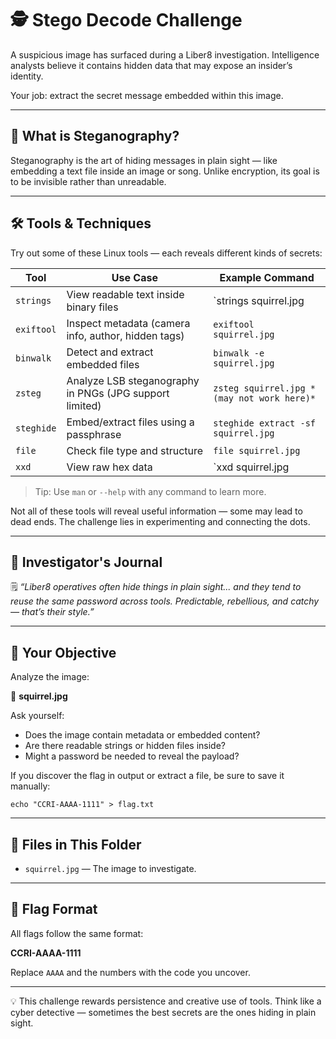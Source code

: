 # 🕵️ Stego Decode Challenge

A suspicious image has surfaced during a Liber8 investigation. Intelligence analysts believe it contains hidden data that may expose an insider’s identity.

Your job: extract the secret message embedded within this image.

---

## 🧠 What is Steganography?

Steganography is the art of hiding messages in plain sight — like embedding a text file inside an image or song. Unlike encryption, its goal is to be invisible rather than unreadable.

---

## 🛠 Tools & Techniques

Try out some of these Linux tools — each reveals different kinds of secrets:

| Tool      | Use Case                                              | Example Command                      |
|-----------|--------------------------------------------------------|--------------------------------------|
| `strings` | View readable text inside binary files                | `strings squirrel.jpg | less`       |
| `exiftool`| Inspect metadata (camera info, author, hidden tags)   | `exiftool squirrel.jpg`              |
| `binwalk` | Detect and extract embedded files                     | `binwalk -e squirrel.jpg`            |
| `zsteg`   | Analyze LSB steganography in PNGs (JPG support limited)| `zsteg squirrel.jpg *(may not work here)*` |
| `steghide`| Embed/extract files using a passphrase                | `steghide extract -sf squirrel.jpg`  |
| `file`    | Check file type and structure                         | `file squirrel.jpg`                  |
| `xxd`     | View raw hex data                                     | `xxd squirrel.jpg | less`           |

> Tip: Use `man` or `--help` with any command to learn more.

Not all of these tools will reveal useful information — some may lead to dead ends. The challenge lies in experimenting and connecting the dots.

---

## 🧩 Investigator's Journal

🗒️ *“Liber8 operatives often hide things in plain sight... and they tend to reuse the same password across tools. Predictable, rebellious, and catchy — that’s their style.”*

---

## 📝 Your Objective

Analyze the image:

📁 **squirrel.jpg**

Ask yourself:
- Does the image contain metadata or embedded content?
- Are there readable strings or hidden files inside?
- Might a password be needed to reveal the payload?

If you discover the flag in output or extract a file, be sure to save it manually:

```
echo "CCRI-AAAA-1111" > flag.txt
```

---

## 📂 Files in This Folder

* `squirrel.jpg` — The image to investigate.

---

## 🏁 Flag Format

All flags follow the same format:

**CCRI-AAAA-1111**

Replace `AAAA` and the numbers with the code you uncover.

---

💡 This challenge rewards persistence and creative use of tools. Think like a cyber detective — sometimes the best secrets are the ones hiding in plain sight.